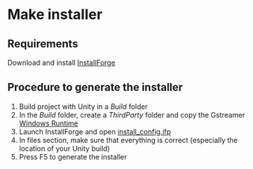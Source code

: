 # Make installer

## Requirements

Download and install [InstallForge](https://installforge.net/)

## Procedure to generate the installer

1. Build project with Unity in a *Build* folder
2. In the *Build* folder, create a *ThirdParty* folder and copy the Gstreamer [Windows Runtime](
https://gstreamer.freedesktop.org/data/pkg/windows/1.24.8/msvc/gstreamer-1.0-msvc-x86_64-1.24.8.msi) 
3. Launch InstallForge and open [install_config.ifp](../Installer/install_config.ifp)
4. In files section, make sure that everything is correct (especially the location of your Unity build)
5. Press F5 to generate the installer
